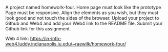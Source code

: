 A project named homework-four.
Home page must look like the prototype
Page must be responsive.
Align the elements as you wish, but they must look good and not touch the sides of the browser.
Upload your project to Github and Web4 and add your Web4 link to the README file.
Submit your Github link for this assignment.

Web 4 link: https://in-info-web4.luddy.indianapolis.iu.edu/~raewilk/homework-four/
